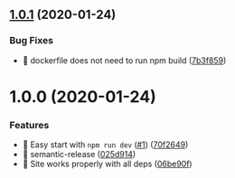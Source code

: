 ## [1.0.1](https://github.com/egendata/example-cv-search/compare/v1.0.0...v1.0.1) (2020-01-24)


### Bug Fixes

* 🐛 dockerfile does not need to run npm build ([7b3f859](https://github.com/egendata/example-cv-search/commit/7b3f8593527780ea2874342b03d4069e8eae2645))

# 1.0.0 (2020-01-24)


### Features

* 🎸 Easy start with `npm run dev` ([#1](https://github.com/egendata/example-cv-search/issues/1)) ([70f2649](https://github.com/egendata/example-cv-search/commit/70f264998e820c33e272f8e3d65e2b8330857369))
* 🎸 semantic-release ([025d914](https://github.com/egendata/example-cv-search/commit/025d914763d7e215d9976029795b443260ea8998))
* 🎸 Site works properly with all deps ([06be90f](https://github.com/egendata/example-cv-search/commit/06be90fe073964ac0d5e714d9f2280e4cd60e4cf))
